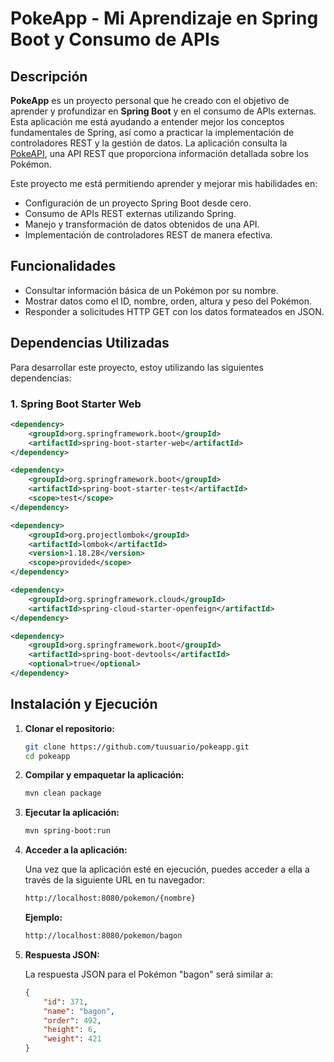 # PokeApp - Mi Aprendizaje en Spring Boot y Consumo de APIs

## Descripción

**PokeApp** es un proyecto personal que he creado con el objetivo de aprender y profundizar en **Spring Boot** y en el consumo de APIs externas. Esta aplicación me está ayudando a entender mejor los conceptos fundamentales de Spring, así como a practicar la implementación de controladores REST y la gestión de datos. La aplicación consulta la [PokeAPI](https://pokeapi.co/), una API REST que proporciona información detallada sobre los Pokémon.

Este proyecto me está permitiendo aprender y mejorar mis habilidades en:

- Configuración de un proyecto Spring Boot desde cero.
- Consumo de APIs REST externas utilizando Spring.
- Manejo y transformación de datos obtenidos de una API.
- Implementación de controladores REST de manera efectiva.

## Funcionalidades

- Consultar información básica de un Pokémon por su nombre.
- Mostrar datos como el ID, nombre, orden, altura y peso del Pokémon.
- Responder a solicitudes HTTP GET con los datos formateados en JSON.

## Dependencias Utilizadas

Para desarrollar este proyecto, estoy utilizando las siguientes dependencias:

### 1. Spring Boot Starter Web
```xml
<dependency>
    <groupId>org.springframework.boot</groupId>
    <artifactId>spring-boot-starter-web</artifactId>
</dependency>

<dependency>
    <groupId>org.springframework.boot</groupId>
    <artifactId>spring-boot-starter-test</artifactId>
    <scope>test</scope>
</dependency>

<dependency>
    <groupId>org.projectlombok</groupId>
    <artifactId>lombok</artifactId>
    <version>1.18.28</version>
    <scope>provided</scope>
</dependency>

<dependency>
    <groupId>org.springframework.cloud</groupId>
    <artifactId>spring-cloud-starter-openfeign</artifactId>
</dependency>

<dependency>
    <groupId>org.springframework.boot</groupId>
    <artifactId>spring-boot-devtools</artifactId>
    <optional>true</optional>
</dependency>
```
## Instalación y Ejecución

1. **Clonar el repositorio:**

    ```bash
    git clone https://github.com/tuusuario/pokeapp.git
    cd pokeapp
    ```

2. **Compilar y empaquetar la aplicación:**

    ```bash
    mvn clean package
    ```

3. **Ejecutar la aplicación:**

    ```bash
    mvn spring-boot:run
    ```

4. **Acceder a la aplicación:**

   Una vez que la aplicación esté en ejecución, puedes acceder a ella a través de la siguiente URL en tu navegador:

    ```bash
    http://localhost:8080/pokemon/{nombre}
    ```

    **Ejemplo:**

    ```bash
    http://localhost:8080/pokemon/bagon
    ```

5. **Respuesta JSON:**

    La respuesta JSON para el Pokémon "bagon" será similar a:

    ```json
    {
        "id": 371,
        "name": "bagon",
        "order": 492,
        "height": 6,
        "weight": 421
    }
    ```